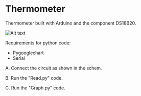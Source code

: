 # Thermometer
Thermometer built with Arduino and the component DS18B20.



![Alt text](http://i.imgur.com/UuOZlXK.png "Sketch Schem")

Requirements for python code:
  * Pygooglechart
  * Serial


A. Connect the circuit as shown in the schem.

B. Run the "Read.py" code.

C. Run the "Graph.py" code.
